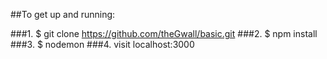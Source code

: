 ##To get up and running:

###1. $ git clone https://github.com/theGwall/basic.git
###2. $ npm install
###3. $ nodemon
###4. visit localhost:3000
